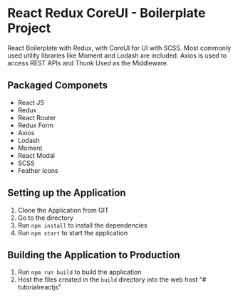 # React Redux CoreUI - Boilerplate Project

React Boilerplate with Redux, with CoreUI for UI with SCSS. Most commonly used utility libraries like Moment and Lodash are included. Axios is used to access REST APIs and Thunk Used as the Middleware.

## Packaged Componets
* React JS
* Redux
* React Router
* Redux Form
* Axios
* Lodash
* Moment
* React Modal
* SCSS
* Feather Icons

## Setting up the Application
1. Clone the Application from GIT
1. Go to the directory
1. Run `npm install` to install the dependencies
1. Run `npm start` to start the application

## Building the Application to Production
1. Run `npm run build` to build the application
1. Host the files created in the `build` directory into the web host
"# tutorialreactjs" 
